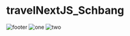 # travelNextJS_Schbang

![footer](https://github.com/dhruvi47/travelNextJS_Schbang/assets/40015049/637923b0-256e-4b5a-b75d-5987e33cf510)
![one](https://github.com/dhruvi47/travelNextJS_Schbang/assets/40015049/e1f88aa5-d9a3-4873-8e10-c95cc6bd2232)
![two](https://github.com/dhruvi47/travelNextJS_Schbang/assets/40015049/d8d2785f-fe61-4c97-9aae-3e510a98bd43)
